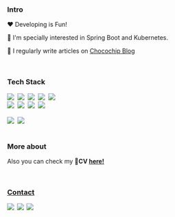 <h3 align="left">Intro</h3>
 <p> ❤ Developing is Fun! </p>
 <p>🔭 I'm specially interested in Spring Boot and Kubernetes.</p>
 <p>📝 I regularly write articles on <a href="https://velog.io/@chocochip">Chocochip Blog</a></p>

<br>
<h3 align="left">Tech Stack</h3>
<div align=left>
  <img src="https://img.shields.io/badge/Javascript-F7DF1E?style=flat-square&logo=javascript&logoColor=000000"/>&nbsp
  <img src="https://img.shields.io/badge/Java-E34F26?style=flat-square&logo=java&logoColor=FFFFFF"/>&nbsp
  <img src="https://img.shields.io/badge/C++-F34B7D?style=flat-square&logo=c%2B%2B&logoColor=FFFFFF"/>&nbsp
  <img src="https://img.shields.io/badge/C%23-239120?style=flat-square&logo=c-sharp&logoColor=FFFFFF"/>&nbsp
  <img src="https://img.shields.io/badge/Python-3572A5?style=flat-square&logo=Python&logoColor=FFFFFF"/>&nbsp
   <br>
  <img src="https://img.shields.io/badge/node.js-339933?style=flat-square&logo=node.js&logoColor=white"/>&nbsp
  <img src="https://img.shields.io/badge/spring-6DB33F?style=flat-square&logo=spring&logoColor=white"/>&nbsp
  <img src="https://img.shields.io/badge/aws-FF9900?style=flat-square&logo=Amazon AWS&logoColor=white"/>&nbsp
  <img src="https://img.shields.io/badge/kubernetes-326CE5?style=flat-square&logo=kubernetes&logoColor=white"/>&nbsp
   <br>
   <br>
</div>

<div align=left>
  <img src="http://mazassumnida.wtf/api/mini/generate_badge?boj=chocochip101"/>&nbsp
  <img src="http://mazassumnida.wtf/api/mini/generate_badge?boj=kiho1998"/>&nbsp
</div>

<br>
 <h3>More about</h3>
 <p>
Also you can check my 📃<b>CV <a href="https://github.com/Chocochip101/CV/blob/main/CV-230101.pdf" target="_blank"> here!
 </p>
 
<br>
 <h3>Contact</h3>
 <p>
  <img src="https://img.shields.io/badge/chocochip101-0A66C2?style=flat-square&logo=linkedin&logoColor=white"/></a>&nbsp
  <img src="https://img.shields.io/badge/dev.chocochip-EA4335?style=flat-square&logo=gmail&logoColor=white"/></a>&nbsp
  <img src="https://img.shields.io/badge/symb0l__0310-E4405F?style=flat-square&logo=instagram&logoColor=white"/></a>&nbsp
</p>

<!--
**Chocochip101/Chocochip101** is a ✨ _special_ ✨ repository because its `README.md` (this file) appears on your GitHub profile.

Here are some ideas to get you started:

- 🔭 I’m currently working on ...
- 🌱 I’m currently learning ...
- 👯 I’m looking to collaborate on ...
- 🤔 I’m looking for help with ...
- 💬 Ask me about ...
- 📫 How to reach me: ...
- 😄 Pronouns: ...
- ⚡ Fun fact: ...
-->
